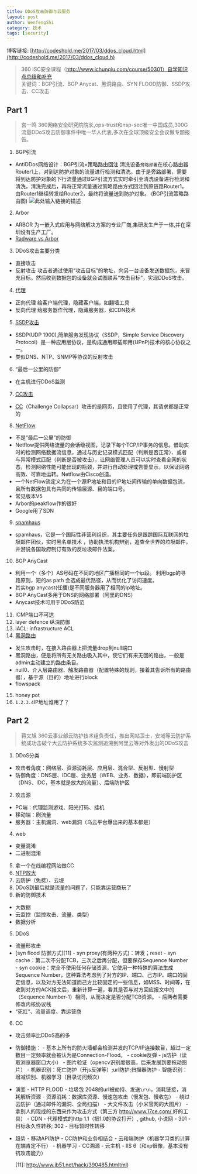 ```yaml
---
title: DDoS攻击防御与云服务
layout: post
author: WenfengShi
category: 技术
tags: [security]
---
```

博客链接: [http://codeshold.me/2017/03/ddos_cloud.html](http://codeshold.me/2017/03/ddos_cloud.h)

> 360 ISC安全课程（http://www.ichunqiu.com/course/50301）自学知识点总结和补充  
> 关键词：BGP引流、BGP Anycat、黑洞路由、SYN FLOOD防御、SSDP攻击、CC攻击


## Part 1
> 宫一鸣 360网络安全研究院院长,ops-trust和nsp-sec唯一中国成员,300G流量DDoS攻击防御事件中唯一华人代表,多次在全球顶级安全会议做专题报告。

1. BGP引流
- AntiDDos网络设计：BGP引流+策略路由回注
清洗设备`旁路部署`在核心路由器Router1上，对到达防护对象的流量进行检测和清洗。由于是旁路部署，需要将到达防护对象的下行流量通过BGP引流方式实时牵引至清洗设备进行检测和清洗，清洗完成后，再将正常流量通过策略路由方式回注到原链路Router1，由Router1继续转发给Router2，最终将流量送到防护对象。 (BGP引流策略路由图)
    ![此处输入链接的描述][1]
2. Arbor
- ARBOR 为一嵌入式应用与网络解决方案的专业厂商,集研发生产于一体,并在深圳设有生产工厂。
- [Radware vs Arbor][2]
3. DDoS攻击主要分类
- 直接攻击
- 反射攻击
攻击者通过使用“攻击目标”的地址，向另一台设备发送数据包，来冒充目标。然后收到数据包的设备就会试图联系“攻击目标”，实现DDoS攻击。
4. [代理][3]
- 正向代理
给客户端代理，隐藏客户端，如翻墙工具
- 反向代理
给服务器作代理，隐藏服务器，如CDN技术
5. [SSDP攻击][4]
- SSDP(UDP 1900),简单服务发现协议（SSDP，Simple Service Discovery Protocol）是一种应用层协议，是构成通用即插即用(UPnP)技术的核心协议之一。
- 类似DNS、NTP、SNMP等协议的反射攻击
6. “最后一公里的防御”
- 在主机进行DDoS监测
7. [CC攻击][5]
- [CC][6]（Challenge Collapsar）攻击的是网页，且使用了代理，其请求都是正常的
8. [NetFlow][7]
- 不是“最后一公里”的防御
- Netflow提供网络流量的会话级视图，记录下每个TCP/IP事务的信息。借助实时的检测网络数据流信息，通过与历史记录模式匹配（判断是否正常）、或者与异常模式匹配（判断是否被攻击），让网络管理人员可以实时查看全网的状态，检测网络性能可能出现的瓶颈，并进行自动处理或告警显示，以保证网络高效、可靠地运转。Netflow由Cisco创造。
- 一个NetFlow流定义为在一个源IP地址和目的IP地址间传输的单向数据包流，且所有数据包具有共同的传输层源、目的端口号。
- 常见版本V5
- Arbor的peakflow作的很好
- Google用了SDN
9. [spamhaus][8]
- spamhaus，它是一个国际性非营利组织，其主要任务是跟踪国际互联网的垃圾邮件团伙，实时黑名单技术 ，协助执法机构辨别，追查全世界的垃圾邮件，并游说各国政府制订有效的反垃圾邮件法案。
10. BGP AnyCast
- 利用一个（多个）AS号码在不同的地区广播相同的一个ip段。 利用bgp的寻路原则，短的as path 会选成最优路径，从而优化了访问速度。 
- 其实bgp anycast(任播)是不同服务器用了相同的ip地址。
- BGP AnyCast多用于DNS的网络部署（阿里的DNS）
- Anycast技术可用于DDoS防范
11. ICMP端口不可达
12. layer defence 纵深防御
13. iACL: infrastructure ACL
14. [黑洞路由][9]
- 发生攻击时，在接入路由器上把流量drop到null端口
- 黑洞路由，便是将所有无关路由吸入其中，使它们有来无回的路由，一般是admin主动建立的路由条目。
- null0、介入层路由器、触发路由器（配置特殊的规则，接着其告诉所有的路由器），基于源（目的）地址进行block
- flowspack
15. honey pot 
16. `1.2.3.4`IP地址谁用了？

## Part 2
> 蒋文旭 360云事业部云防护技术组负责任，推出网站卫士，安域等云防护系统成功击破个大云防护系统多次监测追溯到阿里云等对外发出的DDoS攻击

1. DDoS分类
- 攻击者角度：网络层、资源消耗层、应用层、混合型、反射型、慢射型
- 防御角度：DNS层、IDC层、业务层（WEB、业务、数据），即前端防护区（DNS、IDC，基本就是放大的流量）、后端防护区
2. 攻击源
- PC端：代理监测游戏、阳光打码、挂机
- 移动端：刷流量
- 服务器：主机漏洞、web漏洞（乌云平台爆出来的基本都是）
4. web
- 变量混淆
- 二进制混淆
5. 拿一个在线编程网站做CC
1. [NTP放大][10]
2. 云防护（免费）、云堤
3. DDoS到最后就是流量的问题了，只能靠运营商玩了
4. 新的防御技术
- 大数据
- 云监控（监控攻击、流量、类型）
- 数据分析
5. DDoS
- 流量形攻击
- [syn flood 防御方式][11]
        - syn proxy(有两种方式)：转发；reset
        - syn cache：第二次不分配TCB，三次之后再分配，但要保存Sequence Number
        - syn cookie：完全不使用任何存储资源，它使用一种特殊的算法生成Sequence Number，这种算法考虑到了对方的IP、端口、己方IP、端口的固定信息，以及对方无法知道而己方比较固定的一些信息，如MSS、时间等，在收到对方的ACK报文后，重新计算一遍，看其是否与对方回应报文中的（Sequence Number-1）相同，从而决定是否分配TCB资源。
        - 后两者需要修改内核协议栈
- “死扛”、流量调度、靠运营商
6. CC
- 攻击频率比DDoS高的多
- 防御措施：
        - 基本上所有的防火墙都会检测并发的TCP/IP连接数目，超过一定数目一定频率就会被认为是Connection-Flood。
        - cookie反弹
        - js防护（读取浏览器窗口大小）
        - 图片验证（opencv识别度很高，后来发展到要拖动图片）
        - 机器识别：死亡防护（开js反弹等）;url防护;扫描器防护
        - 智能识别：增减识别、机器学习（目录访问频次）
- 演变
        - HTTP FLOOD
        - 垃圾包
        2048的url被劫持、发送`\r\n`，消耗链接，消耗解析资源
        - 资源消耗：数据库资源、慢速包攻击（慢发包、慢收包）
        - 绕过云防护（通过邮件的漏洞、全局扫描）
        - 大文件攻击（小米官网的大图片）
        - 拿别人的现成的东西来作为攻击方式（第三方 [http://www.17ce.com/ ](http://www.17ce.com/)好的工具）
        - CDN
        - 代理模式的http 1.1（把1.0的协议打开）, github, 小说网
        - 301 - 目标永久性转移; 302 - 目标暂时性转移
- 趋势
        - 移动API防护
        - CC防护和业务相结合
        - 云和端防护（机器学习类的计算在端肯定不行）
        - 机器学习
        - CC溯源
        - 云主机
        - IIS 6（和xp很像，基本没有抗攻击能力）
                
    
  [1]: http://support.huawei.com/huaweiconnect/enterprise/data/attachment/forum/dm/ecommunity/uploads/2013/1226/15/52bbe0bbc8c11.png
  [2]: https://mailman.nanog.org/pipermail/nanog/2013-September/061297.html
  [3]: https://hacpai.com/article/1381403388981
  [4]: http://security.pconline.com.cn/668/6686289_1.html
  [5]: http://baike.baidu.com/item/cc%E6%94%BB%E5%87%BB?fr=aladdin#3
  [6]: http://www.jifang360.com/news/2010727/n27358461.html
  [7]: http://baike.baidu.com/link?url=DiURS8x1lhGIZ0lOhOcAAPf6HK6SgdhXJRCQ6X94b0vAXBxzPa5Dakt2SJ8Dlq8K2OCLGdUv4fJfVw1PmcB7Oq
  [8]: http://baike.baidu.com/link?url=u7KVgMoHZJNphH14BX4hZCijzMVqZv124XeSYyiG38tDWsFR9PiMCbp0fHrElNz2FSkaiURLe48C9FsZw_a6ep0z_kExmyIHZJ4KmCAQcNW
  [9]: http://baike.baidu.com/link?url=7uizuat-65zxUrIdYs3vhnz5Bw0Ra22_eUcM5zXMlaxDfshmnsu5Fk9nEhZ-c3DppiMY2qUM3cEulX9bvBrXVy6W_YMt--olTCqP2ma_L4xHtsAPnS03IqOeuz-Dm1aN
  [10]: http://www.2cto.com/article/201402/278775.html
  [11]: http://www.jb51.net/hack/390485.htmltml)

